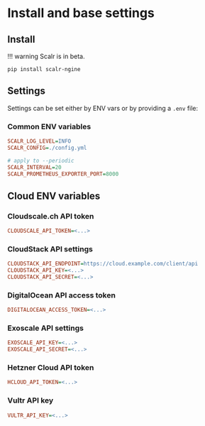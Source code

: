 # Install and base settings

## Install

!!! warning
    Scalr is in beta.

```shell
pip install scalr-ngine
```

## Settings

Settings can be set either by ENV vars or by providing a `.env` file:

### Common ENV variables

```ini
SCALR_LOG_LEVEL=INFO
SCALR_CONFIG=./config.yml

# apply to --periodic
SCALR_INTERVAL=20
SCALR_PROMETHEUS_EXPORTER_PORT=8000
```

## Cloud ENV variables

### Cloudscale.ch API token

```ini
CLOUDSCALE_API_TOKEN=<...>
```

### CloudStack API settings

```ini
CLOUDSTACK_API_ENDPOINT=https://cloud.example.com/client/api
CLOUDSTACK_API_KEY=<...>
CLOUDSTACK_API_SECRET=<...>
```

### DigitalOcean API access token

```ini
DIGITALOCEAN_ACCESS_TOKEN=<...>
```

### Exoscale API settings

```ini
EXOSCALE_API_KEY=<...>
EXOSCALE_API_SECRET=<...>
```

### Hetzner Cloud API token

```ini
HCLOUD_API_TOKEN=<...>
```

### Vultr API key

```ini
VULTR_API_KEY=<...>
```
